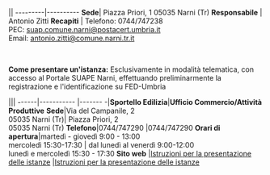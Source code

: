 ||
---------|----------
**Sede**| Piazza Priori, 1 05035 Narni (Tr)
**Responsabile**  | Antonio Zitti
**Recapiti**  | Telefono: 0744/747238 <br/>PEC: suap.comune.narni@postacert.umbria.it <br/> Email: antonio.zitti@comune.narni.tr.it

<br/>








**Come presentare un'istanza:**
Esclusivamente in modalità telematica, con accesso al Portale SUAPE Narni, effettuando preliminarmente la registrazione e l'identificazione su FED-Umbria

|||
------|----------- |-------
-|**Sportello Edilizia**|**Ufficio Commercio/Attività Produttive**
**Sede**|Via del Campanile, 2<br/> 05035 Narni (Tr)| Piazza Priori, 2<br/> 05035 Narni (Tr)
**Telefono**|0744/747290  |0744/747290
 **Orari di apertura**|martedì - giovedì 9:00 - 13:00 <br/> mercoledì 15:30-17:30  | dal lunedì al venerdì  9:00-12:00 <br/>  lunedì e mercoledì 15:30 - 17:30
**Sito web**  |[Istruzioni per la presentazione delle istanze][925ed192] |[Istruzioni per la presentazione delle istanze][06dead65]


[925ed192]: http://www.comune.narni.tr.it/Pagina.php?id=1115&sezione=0 "vai al sito del Comune"
[06dead65]: http://www.comune.narni.tr.it/Pagina.php?id=1116&sezione=0 "vai al sito d3el Comune"
